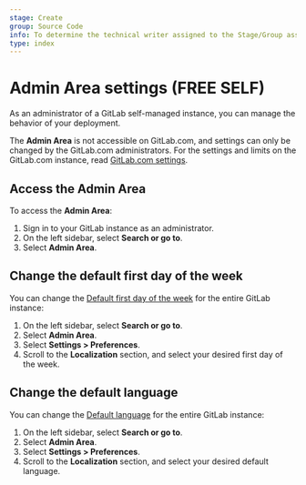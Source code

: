```yaml
---
stage: Create
group: Source Code
info: To determine the technical writer assigned to the Stage/Group associated with this page, see https://about.gitlab.com/handbook/product/ux/technical-writing/#assignments
type: index
---
```


# Admin Area settings **(FREE SELF)**

As an administrator of a GitLab self-managed instance, you can manage the behavior of your
deployment.

The **Admin Area** is not accessible on GitLab.com, and settings can only be changed by the
GitLab.com administrators. For the settings and limits on the GitLab.com instance,
read [GitLab.com settings](../../user/gitlab_com/index.md).

## Access the Admin Area

To access the **Admin Area**:

1. Sign in to your GitLab instance as an administrator.
1. On the left sidebar, select **Search or go to**.
1. Select **Admin Area**.

## Change the default first day of the week

You can change the [Default first day of the week](../../user/profile/preferences.md)
for the entire GitLab instance:

1. On the left sidebar, select **Search or go to**.
1. Select **Admin Area**.
1. Select **Settings > Preferences**.
1. Scroll to the **Localization** section, and select your desired first day of the week.

## Change the default language

You can change the [Default language](../../user/profile/preferences.md)
for the entire GitLab instance:

1. On the left sidebar, select **Search or go to**.
1. Select **Admin Area**.
1. Select **Settings > Preferences**.
1. Scroll to the **Localization** section, and select your desired default language.
